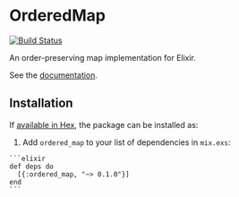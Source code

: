 # OrderedMap

[![Build Status](https://gitlab.com/jonnystorm/ordered-map-elixir/badges/master/pipeline.svg)](https://gitlab.com/jonnystorm/ordered-map-elixir/commits/master)

An order-preserving map implementation for Elixir.

See the [documentation](https://jonnystorm.gitlab.io/ordered-map-elixir).

## Installation

If [available in Hex](https://hex.pm/docs/publish), the package can be installed as:

  1. Add `ordered_map` to your list of dependencies in `mix.exs`:

    ```elixir
    def deps do
      [{:ordered_map, "~> 0.1.0"}]
    end
    ```

